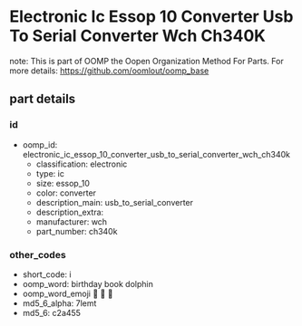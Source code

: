 # Electronic Ic Essop 10 Converter Usb To Serial Converter Wch Ch340K  

note: This is part of OOMP the Oopen Organization Method For Parts. For more details: https://github.com/oomlout/oomp_base

##  part details





### id
* oomp_id: electronic_ic_essop_10_converter_usb_to_serial_converter_wch_ch340k
  * classification: electronic
  * type: ic
  * size: essop_10
  * color: converter
  * description_main: usb_to_serial_converter
  * description_extra: 
  * manufacturer: wch
  * part_number: ch340k

### other_codes
* short_code: i
* oomp_word: birthday book dolphin
* oomp_word_emoji :birthday: :book: :dolphin:
* md5_6_alpha: 7lemt
* md5_6: c2a455